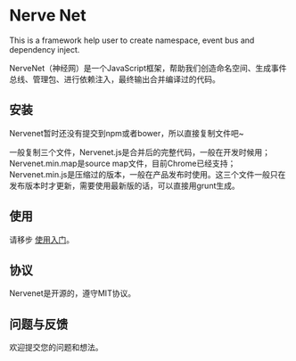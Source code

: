  Nerve Net
==========

This is a framework help user to create namespace, event bus and dependency inject.

NerveNet（神经网）是一个JavaScript框架，帮助我们创造命名空间、生成事件总线、管理包、进行依赖注入，最终输出合并编译过的代码。

## 安装

Nervenet暂时还没有提交到npm或者bower，所以直接复制文件吧~

一般复制三个文件，Nervenet.js是合并后的完整代码，一般在开发时候用；Nervenet.min.map是source map文件，目前Chrome已经支持；Nervenet.min.js是压缩过的版本，一般在产品发布时使用。这三个文件一般只在发布版本时才更新，需要使用最新版的话，可以直接用grunt生成。

## 使用

请移步 [使用入门](https://github.com/meathill/nervenet/wiki/使用入门)。

## 协议

Nervenet是开源的，遵守MIT协议。

## 问题与反馈

欢迎提交您的问题和想法。